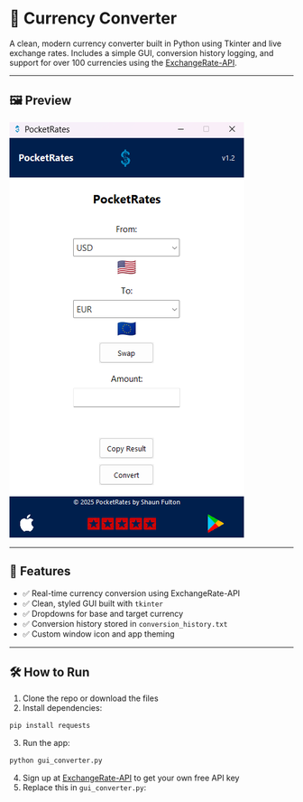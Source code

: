 # 💱 Currency Converter

A clean, modern currency converter built in Python using Tkinter and live exchange rates. Includes a simple GUI, conversion history logging, and support for over 100 currencies using the [ExchangeRate-API](https://www.exchangerate-api.com).

---

## 🖼️ Preview

![screenshot](Screenshot.png)

---

## 🚀 Features

- ✅ Real-time currency conversion using ExchangeRate-API
- ✅ Clean, styled GUI built with `tkinter`
- ✅ Dropdowns for base and target currency
- ✅ Conversion history stored in `conversion_history.txt`
- ✅ Custom window icon and app theming

---

## 🛠 How to Run

1. Clone the repo or download the files
2. Install dependencies:

```bash
pip install requests
```

3. Run the app:

```bash
python gui_converter.py
```

4. Sign up at [ExchangeRate-API](https://www.exchangerate-api.com) to get your own free API key
5. Replace this in `gui_converter.py`:
